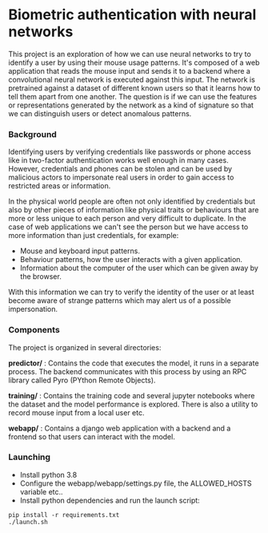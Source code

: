 # Biometric authentication with neural networks

This project is an exploration of how we can use neural networks
to try to identify a user by using their mouse usage patterns. It's composed
of a web application that reads the mouse input and sends it to a backend
where a convolutional neural network is executed against this input.
The network is pretrained against a dataset of different known users so
that it learns how to tell them apart from one another. The question is if we 
can use the features or representations generated by the network as a kind
of signature so that we can distinguish users or detect anomalous patterns. 

### Background 

Identifying users by verifying credentials like passwords or phone
access like in two-factor authentication works well enough in many cases.
However, credentials and phones can be stolen and can be used by 
malicious actors to impersonate real users in order to gain access 
to restricted areas or information.

In the physical world people are often not only identified by credentials 
but also by other pieces of information like physical traits or behaviours
that are more or less unique to each person and very difficult to duplicate.
In the case of web applications we can't see the person but we have access 
to more information than just credentials, for example:

- Mouse and keyboard input patterns.
- Behaviour patterns, how the user interacts with a given application.
- Information about the computer of the user which can be given away 
by the browser.

With this information we can try to verify the identity of the user or at
least become aware of strange patterns which may alert us of a possible
impersonation.

### Components 

The project is organized in several directories:

**predictor/** : Contains the code that executes the model, it runs
in a separate process. The backend communicates with this process by using 
an RPC library called Pyro (PYthon Remote Objects). 

**training/** : Contains the training code and several jupyter notebooks
where the dataset and the model performance is explored. There is also
a utility to record mouse input from a local user etc.

**webapp/** : Contains a django web application with a backend and a frontend
so that users can interact with the model.

### Launching

- Install python 3.8
- Configure the webapp/webapp/settings.py file, the ALLOWED_HOSTS variable etc..
- Install python dependencies and run the launch script: 

```
pip install -r requirements.txt
./launch.sh
```

